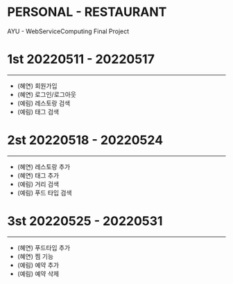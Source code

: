 # PERSONAL - RESTAURANT
AYU - WebServiceComputing Final Project

# 1st 20220511 - 20220517
---

- (혜연) 회원가입
- (혜연) 로그인/로그아웃
- (예림) 레스토랑 검색
- (예림) 태그 검색

# 2st 20220518 - 20220524
---

- (혜연) 레스토랑 추가
- (혜연) 태그 추가
- (예림) 거리 검색
- (예림) 푸드 타입 검색

# 3st 20220525 - 20220531
---

- (혜연) 푸드타입 추가
- (혜연) 찜 기능
- (예림) 예약 추가
- (예림) 예약 삭제
